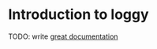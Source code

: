 # Introduction to loggy

TODO: write [great documentation](http://jacobian.org/writing/what-to-write/)
